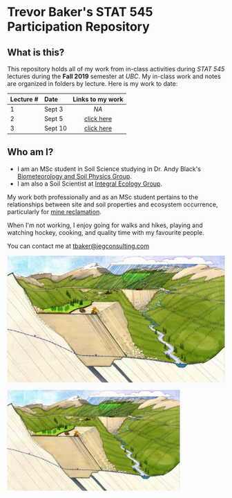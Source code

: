 # Trevor Baker's STAT 545 Participation Repository

## What is this?
This repository holds all of my work from in-class activities during _STAT 545_ lectures during the __Fall 2019__ semester at _UBC_. My in-class work and notes are organized in folders by lecture. Here is my work to date:

| Lecture # |   Date   | Links to my work |
|-----------|:---------|:----------------:|
|     1     | Sept 3   | _NA_             |
|     2     | Sept 5   | [click here][1]  |
|     3     | Sept 10  | [click here][2]  |

[1]: <https://github.com/trevor-baker/STAT545-participation/tree/master/Lecture%202%20-%20Sep%205>
[2]: <https://github.com/trevor-baker/STAT545-participation/tree/master/Lecture%203%20-%20Sep%2010>


## Who am I?

- I am an MSc student in Soil Science studying in Dr. Andy Black's [Biometeorology and Soil Physics Group](https://biomet.landfood.ubc.ca "My research group"). 
- I am also a Soil Scientist at [Integral Ecology Group](https://www.integralecologygroup.com/ "My company"). 

My work both professionally and as an MSc student pertains to the relationships between site and soil properties and ecosystem occurrence, particularly for [mine reclamation](https://www.integralecologygroup.com/projects/predicting-ecosystem-occurrence-for-mine-reclamation "My work").

When I'm not working, I enjoy going for walks and hikes, playing and watching hockey, cooking, and quality time with my favourite people.

You can contact me at <tbaker@iegconsulting.com>

![Surface water balances in mine reclamation](https://github.com/trevor-baker/STAT545-participation/blob/master/Assignment_1_files/Ecohydrology-and-mine-affected-landscapes.jfif)

<img src="https://github.com/trevor-baker/STAT545-participation/blob/master/Assignment_1_files/Ecohydrology-and-mine-affected-landscapes.jfif" alt="Surface water balances in mine reclamation" width="400">





